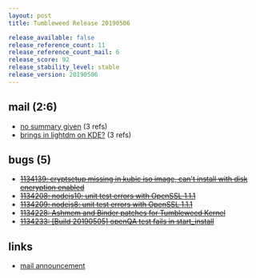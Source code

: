 ```yaml
---
layout: post
title: Tumbleweed Release 20190506

release_available: false
release_reference_count: 11
release_reference_count_mail: 6
release_score: 92
release_stability_level: stable
release_version: 20190506
---
```


## mail (2:6)

- [no summary given](https://lists.opensuse.org/opensuse-factory/2019-05/msg00081.html) (3 refs)
- [brings in lightdm on KDE?](https://lists.opensuse.org/opensuse-factory/2019-05/msg00085.html) (3 refs)

## bugs (5)

<!--more-->

- ~~[1134139: cryptsetup missing in kubic iso image, can't install with disk encryption enabled](https://bugzilla.opensuse.org/show_bug.cgi?id=1134139)~~
- ~~[1134208: nodejs10: unit test errors with OpenSSL 1.1.1](https://bugzilla.opensuse.org/show_bug.cgi?id=1134208)~~
- ~~[1134209: nodejs8: unit test errors with OpenSSL 1.1.1](https://bugzilla.opensuse.org/show_bug.cgi?id=1134209)~~
- ~~[1134228: Ashmem and Binder patches for Tumbleweed Kernel](https://bugzilla.opensuse.org/show_bug.cgi?id=1134228)~~
- ~~[1134233: \[Build 20190505\] openQA test fails in start_install](https://bugzilla.opensuse.org/show_bug.cgi?id=1134233)~~



## links

- [mail announcement](https://lists.opensuse.org/opensuse-factory/2019-05/msg00078.html)
